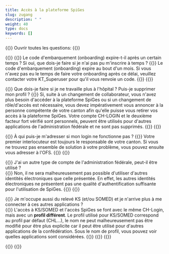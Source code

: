 ```yaml
---
title: Accès à la plateforme SpiGes
slug: zugang 
description: " "
weight: 40
type: docs
keywords: []
---
```


{{<faqBlock>}}
Ouvrir toutes les questions: {{<collapsibleGroupCommand groupId="zugang">}}

{{<numberedList>}}
{{<listItem>}}
Le code d'embarquement (onboarding) expire-t-il après un certain temps ? Si oui, que dois-je faire si je n'ai pas pu m'inscrire à temps ?
{{<collapsibleBlock groupId="zugang">}}
Le code d'embarquement (onboarding) expire au bout d'un mois. Si vous n'avez pas eu le temps de faire votre onboarding après ce délai, veuillez contacter votre KT_Superuser pour qu'il vous renvoie un code.
{{</collapsibleBlock>}}
{{</listItem>}}

{{<listItem>}}
Que dois-je faire si je ne travaille plus à l'hôpital ? Puis-je supprimer mon profil ?
{{<collapsibleBlock groupId="zugang">}}
Si, suite à un changement de collaborateur, vous n'avez plus besoin d'accéder à la plateforme SpiGes ou si un changement de rôle/d'accès est nécessaire, vous devez impérativement vous annoncer à la personne compétente de votre canton afin qu'elle puisse vous retirer vos accès à la plateforme SpiGes. Votre compte CH-LOGIN et le deuxième facteur fort vérifié sont personnels, peuvent être utilisés pour d'autres applications de l'administration fédérale et ne sont pas supprimés.
{{</collapsibleBlock>}}
{{</listItem>}}

{{<listItem>}}
À qui puis-je m'adresser si mon login ne fonctionne pas ?
{{<collapsibleBlock groupId="zugang">}}
Votre premier interlocuteur est toujours le responsable de votre canton. Si vous ne trouvez pas ensemble de solution à votre problème, vous pouvez ensuite vous adresser à l'OFS.
{{</collapsibleBlock>}}
{{</listItem>}}

{{<listItem>}}
J'ai un autre type de compte de l'administration fédérale, peut-il être utilisé ?  
{{<collapsibleBlock groupId="zugang">}}
Non, il ne sera malheureusement pas possible d'utiliser d'autres identités électroniques que celle présentée. En effet, les autres identités électroniques ne présentent pas une qualité d'authentification suffisante pour l'utilisation de SpiGes.
{{</collapsibleBlock>}}
{{</listItem>}}

{{<listItem>}}
Je m'occupe aussi du relevé KS (et/ou SOMED) et je n'arrive plus à me connecter à ces autres applications ?  
{{<collapsibleBlock groupId="zugang">}}
L'accès à KS/SOMED et l'accès SpiGes se font avec le même CH-Login, mais avec un **profil différent**. Le profil utilisé pour KS/SOMED correspond au profil par défaut (CHL...), le nom ne peut malheureusement pas être modifié pour être plus explicite car il peut être utilisé pour d'autres applications de la confédération. Sous le nom de profil, vous pouvez voir quelles applications sont considérées. 
{{<insertImage image="profile_FR.png" class="edge max-w-90">}}
{{</collapsibleBlock>}}
{{</listItem>}}

{{</numberedList>}}
{{</faqBlock>}}
